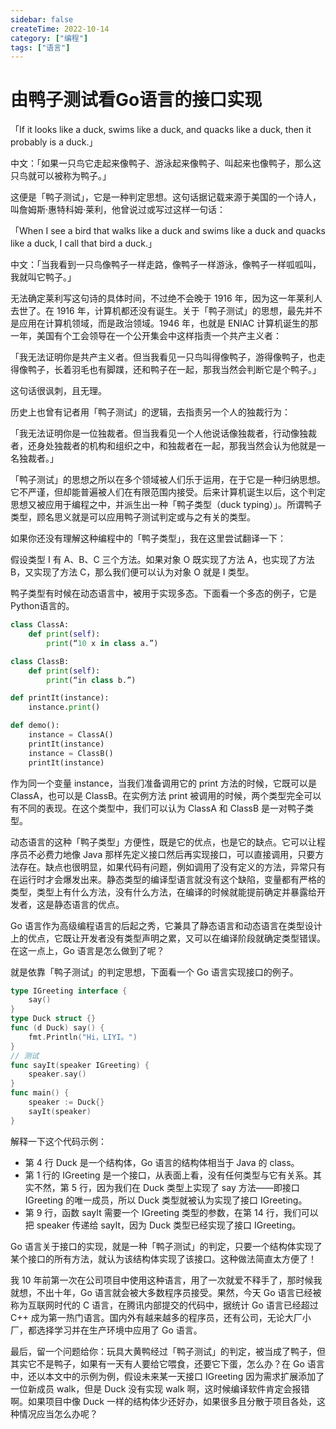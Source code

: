 ```yaml
---
sidebar: false
createTime: 2022-10-14
category: ["编程"] 
tags: ["语言"]
---
```


# 由鸭子测试看Go语言的接口实现

「If it looks like a duck, swims like a duck, and quacks like a duck, then it probably is a duck.」

中文：「如果一只鸟它走起来像鸭子、游泳起来像鸭子、叫起来也像鸭子，那么这只鸟就可以被称为鸭子。」

这便是「鸭子测试」，它是一种判定思想。这句话据记载来源于美国的一个诗人，叫詹姆斯·惠特科姆·莱利，他曾说过或写过这样一句话：

「When I see a bird that walks like a duck and swims like a duck and quacks like a duck, I call that bird a duck.」

中文：「当我看到一只鸟像鸭子一样走路，像鸭子一样游泳，像鸭子一样呱呱叫，我就叫它鸭子。」

无法确定莱利写这句诗的具体时间，不过绝不会晚于 1916 年，因为这一年莱利人去世了。在 1916 年，计算机都还没有诞生。关于「鸭子测试」的思想，最先并不是应用在计算机领域，而是政治领域。1946 年，也就是 ENIAC 计算机诞生的那一年，美国有个工会领导在一个公开集会中这样指责一个共产主义者：

「我无法证明你是共产主义者。但当我看见一只鸟叫得像鸭子，游得像鸭子，也走得像鸭子，长着羽毛也有脚蹼，还和鸭子在一起，那我当然会判断它是个鸭子。」

这句话很讽刺，且无理。

历史上也曾有记者用「鸭子测试」的逻辑，去指责另一个人的独裁行为：

「我无法证明你是一位独裁者。但当我看见一个人他说话像独裁者，行动像独裁者，还身处独裁者的机构和组织之中，和独裁者在一起，那我当然会认为他就是一名独裁者。」

「鸭子测试」的思想之所以在多个领域被人们乐于运用，在于它是一种归纳思想。它不严谨，但却能普遍被人们在有限范围内接受。后来计算机诞生以后，这个判定思想又被应用于编程之中，并派生出一种「鸭子类型（duck typing）」。所谓鸭子类型，顾名思义就是可以应用鸭子测试判定或与之有关的类型。

如果你还没有理解这种编程中的「鸭子类型」，我在这里尝试翻译一下：

假设类型 I 有 A、B、C 三个方法。如果对象 O 既实现了方法 A，也实现了方法 B，又实现了方法 C，那么我们便可以认为对象 O 就是 I 类型。

鸭子类型有时候在动态语言中，被用于实现多态。下面看一个多态的例子，它是Python语言的。

```py
class ClassA:
    def print(self):
        print(“10 x in class a.”)

class ClassB:
    def print(self):
        print(“in class b.”)

def printIt(instance):
    instance.print()

def demo():
    instance = ClassA()
    printIt(instance)
    instance = ClassB()
    printIt(instance)
```

作为同一个变量 instance，当我们准备调用它的 print 方法的时候，它既可以是 ClassA，也可以是 ClassB。在实例方法 print 被调用的时候，两个类型完全可以有不同的表现。在这个类型中，我们可以认为 ClassA 和 ClassB 是一对鸭子类型。

动态语言的这种「鸭子类型」方便性，既是它的优点，也是它的缺点。它可以让程序员不必费力地像 Java 那样先定义接口然后再实现接口，可以直接调用，只要方法存在。缺点也很明显，如果代码有问题，例如调用了没有定义的方法，异常只有在运行时才会爆发出来。静态类型的编译型语言就没有这个缺陷，变量都有严格的类型，类型上有什么方法，没有什么方法，在编译的时候就能提前确定并暴露给开发者，这是静态语言的优点。

Go 语言作为高级编程语言的后起之秀，它兼具了静态语言和动态语言在类型设计上的优点，它既让开发者没有类型声明之累，又可以在编译阶段就确定类型错误。在这一点上，Go 语言是怎么做到了呢？

就是依靠「鸭子测试」的判定思想，下面看一个 Go 语言实现接口的例子。

```go
type IGreeting interface {
	say()
}
type Duck struct {}
func (d Duck) say() {
	fmt.Println("Hi，LIYI。")
}
// 测试
func sayIt(speaker IGreeting) {
	speaker.say()
}
func main() {
	speaker := Duck{}
	sayIt(speaker)
}
```

解释一下这个代码示例：

- 第 4 行 Duck 是一个结构体，Go 语言的结构体相当于 Java 的 class。
- 第 1 行的 IGreeting 是一个接口，从表面上看，没有任何类型与它有关系。其实不然，第 5 行，因为我们在 Duck 类型上实现了 say 方法——即接口 IGreeting 的唯一成员，所以 Duck 类型就被认为实现了接口 IGreeting。
- 第 9 行，函数 sayIt 需要一个 IGreeting 类型的参数，在第 14 行，我们可以把 speaker 传递给 sayIt，因为 Duck 类型已经实现了接口 IGreeting。

Go 语言关于接口的实现，就是一种「鸭子测试」的判定，只要一个结构体实现了某个接口的所有方法，就认为该结构体实现了该接口。这种做法简直太方便了！

我 10 年前第一次在公司项目中使用这种语言，用了一次就爱不释手了，那时候我就想，不出十年，Go 语言就会被大多数程序员接受。果然，今天 Go 语言已经被称为互联网时代的 C 语言，在腾讯内部提交的代码中，据统计 Go 语言已经超过 C++ 成为第一热门语言。国内外有越来越多的程序员，还有公司，无论大厂小厂，都选择学习并在生产环境中应用了 Go 语言。

最后，留一个问题给你：玩具大黄鸭经过「鸭子测试」的判定，被当成了鸭子，但其实它不是鸭子，如果有一天有人要给它喂食，还要它下蛋，怎么办？在 Go 语言中，还以本文中的示例为例，假设未来某一天接口 IGreeting 因为需求扩展添加了一位新成员 walk，但是 Duck 没有实现 walk 啊，这时候编译软件肯定会报错啊。如果项目中像 Duck 一样的结构体少还好办，如果很多且分散于项目各处，这种情况应当怎么办呢？

